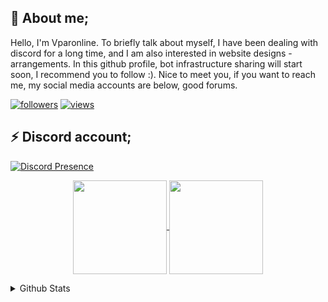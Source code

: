 <!-- <p align="center">
  <a href="https://discord.com/users/731636076074106933"><img src="https://img.icons8.com/nolan/2x/discord-logo.png"></a>
</p>

<p align="center">
  <a href="https://wwww.instagram.com/elchavo.py"> <img src="https://image.flaticon.com/icons/png/512/174/174855.png" width="100" weight="100px"></a>
</p> -->
## 💬 **About me;**

   Hello, I'm Vparonline. To briefly talk about myself, I have been dealing with discord for a long time, and I am also interested in website designs - arrangements. In this github profile, bot infrastructure sharing will start soon, I recommend you to follow :). Nice to meet you, if you want to reach me, my social media accounts are below, good forums.

<a href="https://github.com/Vparonline">
    <img alt="followers" title="Github'dan Takip Et" src="https://img.shields.io/github/followers/Vparonline?color=236ad3&labelColor=1155ba&style=for-the-badge&logo=github&label=follower"/></a>  <a href="https://github.com/Vparonline"><img alt="views" title="Github views" src="https://komarev.com/ghpvc/?username=Vparonline&label=Profile%20views&color=00ffaa&style=for-the-badge"/></a>
</p>

## ⚡ **Discord account;**

[![Discord Presence](https://lanyard-profile-readme.vercel.app/api/838931132581281813)](https://discord.com/users/838931132581281813)
<p align=center>
  <a href="https://github.com/Vparonline/Vparonline" title="Go to Source">
    <img height=150 align="center" src="https://github-readme-stats.vercel.app/api?username=Vparonline&show_icons=true&theme=radical">
  </a>
  <a href="https://github.com/Vparonline/Vparonline">
  <img height=150 align="center" src="https://github-readme-stats.vercel.app/api/top-langs/?username=Vparonline&hide=c%23,powershell,java&title_color=2aa889&text_color=99d1ce&icon_color=2bbc8a&bg_color=0c1014&langs_count=8&layout=compact" />
  </a>
</p>


<details>
  <summary> Github Stats </summary>
  <img src="https://github-readme-stats.vercel.app/api?username=Vparonline&theme=radical">
</details>
